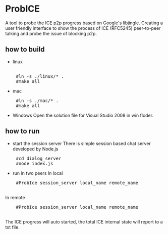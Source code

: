 ProbICE
=======

A tool to probe the ICE p2p progress based on Google's libjingle. 
Creating a user friendly interface to show the process of ICE (RFC5245) peer-to-peer talking and probe 
the issue of blocking p2p.

## how to build ##
 * linux
<pre>    
    #ln -s ./linux/* . 
    #make all
</pre>

 * mac 
<pre>
    #ln -s ./mac/* . 
    #make all
</pre>

 * Windows
 Open the solution file for Visual Studio 2008 in win floder. 


## how to run ##

* start the session server
  There is simple session based chat server developed by Node.js
<pre>
    #cd dialog_server
    #node index.js
</pre>

* run in two peers
 In local
 <pre>
    #ProbIce session_server local_name remote_name
 </pre>
 In remote
 <Pre>
    #ProbIce session_server local_name remote_name
 </Pre>

 The ICE progress will auto started, the total ICE internal state will report to a txt file.


